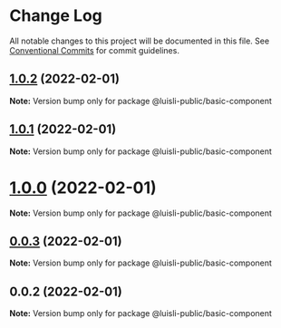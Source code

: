 # Change Log

All notable changes to this project will be documented in this file.
See [Conventional Commits](https://conventionalcommits.org) for commit guidelines.

## [1.0.2](https://github.com/luisli-public/test-nx-lerna/compare/@luisli-public/basic-component@0.0.2...@luisli-public/basic-component@1.0.2) (2022-02-01)

**Note:** Version bump only for package @luisli-public/basic-component





## [1.0.1](https://github.com/luisli-public/test-nx-lerna/compare/@luisli-public/basic-component@0.0.2...@luisli-public/basic-component@1.0.1) (2022-02-01)

**Note:** Version bump only for package @luisli-public/basic-component





# [1.0.0](https://github.com/luisli-public/test-nx-lerna/compare/@luisli-public/basic-component@0.0.2...@luisli-public/basic-component@1.0.0) (2022-02-01)

**Note:** Version bump only for package @luisli-public/basic-component





## [0.0.3](https://github.com/luisli-public/test-nx-lerna/compare/@luisli-public/basic-component@0.0.2...@luisli-public/basic-component@0.0.3) (2022-02-01)

**Note:** Version bump only for package @luisli-public/basic-component





## 0.0.2 (2022-02-01)

**Note:** Version bump only for package @luisli-public/basic-component
